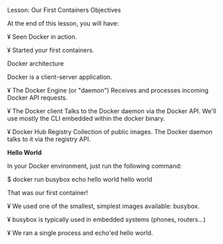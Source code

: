 
Lesson: Our First Containers Objectives

At the end of this lesson, you will have:

¥	Seen Docker in action.

¥	Started your first containers. 


Docker architecture

Docker is a client-server application.

¥	The Docker Engine (or "daemon")
Receives and processes incoming Docker API requests.

¥	The Docker client
Talks to the Docker daemon via the Docker API.
We'll use mostly the CLI embedded within the docker binary.

¥	Docker Hub Registry
Collection of public images.
The Docker daemon talks to it via the registry API.



**Hello World**

In your Docker environment, just run the following command:

$ docker run busybox echo hello world 
hello world



That was our first container!

¥	We used one of the smallest, simplest images available: busybox.

¥	busybox is typically used in embedded systems (phones, routers...)

¥	We ran a single process and echo'ed hello world.


